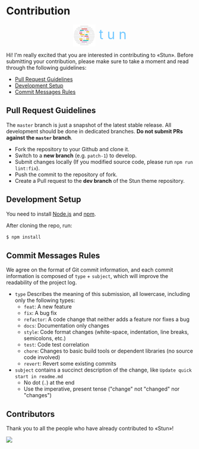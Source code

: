 # Contribution <!-- omit in toc -->

<div align="center" style="color: #73c8ff;font-size: 36px;"><a title="Go to homepage" href="https://github.com/liuyib/hexo-theme-stun"><img align="center" width="60" height="60" src="https://raw.githubusercontent.com/liuyib/hexo-theme-stun/master/source/images/icons/stun-logo.svg?sanitize=true"></a> t u n</div>

Hi! I'm really excited that you are interested in contributing to «Stun». Before submitting your contribution, please make sure to take a moment and read through the following guidelines:

- [Pull Request Guidelines](#pull-request-guidelines)
- [Development Setup](#development-setup)
- [Commit Messages Rules](#commit-messages-rules)

## Pull Request Guidelines

The `master` branch is just a snapshot of the latest stable release. All development should be done in dedicated branches. **Do not submit PRs against the `master` branch**.

- Fork the repository to your Github and clone it.
- Switch to a **new branch** (e.g. `patch-1`) to develop.
- Submit changes locally (If you modified source code, please run `npm run lint:fix`).
- Push the commit to the repository of fork.
- Create a Pull request to the **dev branch** of the Stun theme repository.

## Development Setup

You need to install [Node.js](http://nodejs.org/) and [npm](https://docs.npmjs.com/downloading-and-installing-node-js-and-npm).

After cloning the repo, run:

```bash
$ npm install
```

## Commit Messages Rules

We agree on the format of Git commit information, and each commit information is composed of `type` + `subject`, which will improve the readability of the project log.

- `type` Describes the meaning of this submission, all lowercase, including only the following types:
  - `feat`: A new feature
  - `fix`: A bug fix
  - `refactor`: A code change that neither adds a feature nor fixes a bug
  - `docs`: Documentation only changes
  - `style`: Code format changes (white-space, indentation, line breaks, semicolons, etc.)
  - `test`: Code test correlation
  - `chore`: Changes to basic build tools or dependent libraries (no source code involved)
  - `revert`: Revert some existing commits
- `subject` contains a succinct description of the change, like `Update quick start in readme.md`
  - No dot (`.`) at the end
  - Use the imperative, present tense ("change" not "changed" nor "changes")

<!-- omit in toc -->
## Contributors

Thank you to all the people who have already contributed to «Stun»!

<a href="https://github.com/liuyib/hexo-theme-stun/graphs/contributors">
  <img src="https://opencollective.com/hexo-theme-stun/contributors.svg?width=980">
</a>
